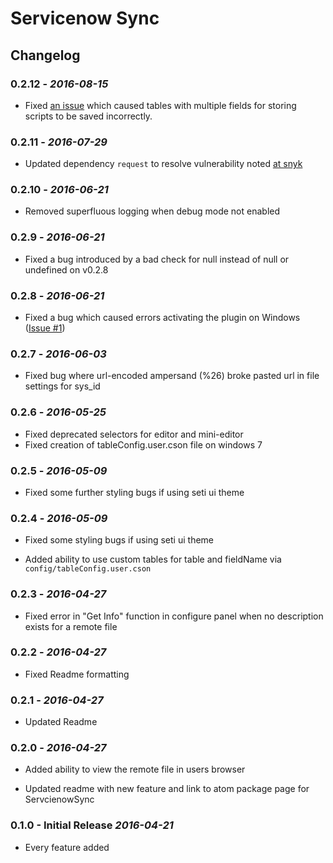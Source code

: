 # Servicenow Sync

## Changelog

### 0.2.12 - *2016-08-15*

*   Fixed [an issue](https://github.com/thtliife/servicenow-sync/issues/3) which
caused tables with multiple fields for storing scripts to be saved incorrectly.

### 0.2.11 - *2016-07-29*

*   Updated dependency `request` to resolve vulnerability noted [at snyk](https://snyk.io/vuln/npm:tough-cookie:20160722)

### 0.2.10 - *2016-06-21*

*   Removed superfluous logging when debug mode not enabled

### 0.2.9 - *2016-06-21*

*   Fixed a bug introduced by a bad check for null instead of null or undefined
on v0.2.8

### 0.2.8 - *2016-06-21*

*   Fixed a bug which caused errors activating the plugin on Windows ([Issue #1](https://github.com/thtliife/servicenow-sync/issues/1))

### 0.2.7 - *2016-06-03*

*   Fixed bug where url-encoded ampersand (%26) broke pasted url in file
    settings for sys_id

### 0.2.6 - *2016-05-25*

*   Fixed deprecated selectors for editor and mini-editor
*   Fixed creation of tableConfig.user.cson file on windows 7

### 0.2.5 - *2016-05-09*

*   Fixed some further styling bugs if using seti ui theme

### 0.2.4 - *2016-05-09*

*   Fixed some styling bugs if using seti ui theme

*   Added ability to use custom tables for table and fieldName via
    `config/tableConfig.user.cson`

### 0.2.3 - *2016-04-27*

*   Fixed error in "Get Info" function in configure panel when no description
    exists for a remote file

### 0.2.2 - *2016-04-27*

*   Fixed Readme formatting

### 0.2.1 - *2016-04-27*

*   Updated Readme

### 0.2.0 - *2016-04-27*

*   Added ability to view the remote file in users browser

*   Updated readme with new feature and link to atom package page for
    ServcienowSync

### 0.1.0 - Initial Release *2016-04-21*

*   Every feature added

